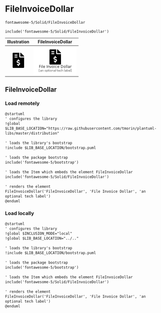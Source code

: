 # FileInvoiceDollar


```text
fontawesome-5/Solid/FileInvoiceDollar
```

```text
include('fontawesome-5/Solid/FileInvoiceDollar')
```



| Illustration | FileInvoiceDollar |
| :---: | :---: |
| ![illustration for Illustration](../../fontawesome-5/Solid/FileInvoiceDollar.png) | ![illustration for FileInvoiceDollar](../../fontawesome-5/Solid/FileInvoiceDollar.Local.png) |




## FileInvoiceDollar

### Load remotely
```plantuml
@startuml
' configures the library
!global $LIB_BASE_LOCATION="https://raw.githubusercontent.com/tmorin/plantuml-libs/master/distribution"

' loads the library's bootstrap
!include $LIB_BASE_LOCATION/bootstrap.puml

' loads the package bootstrap
include('fontawesome-5/bootstrap')

' loads the Item which embeds the element FileInvoiceDollar
include('fontawesome-5/Solid/FileInvoiceDollar')

' renders the element
FileInvoiceDollar('FileInvoiceDollar', 'File Invoice Dollar', 'an optional tech label')
@enduml
```

### Load locally
```plantuml
@startuml
' configures the library
!global $INCLUSION_MODE="local"
!global $LIB_BASE_LOCATION="../.."

' loads the library's bootstrap
!include $LIB_BASE_LOCATION/bootstrap.puml

' loads the package bootstrap
include('fontawesome-5/bootstrap')

' loads the Item which embeds the element FileInvoiceDollar
include('fontawesome-5/Solid/FileInvoiceDollar')

' renders the element
FileInvoiceDollar('FileInvoiceDollar', 'File Invoice Dollar', 'an optional tech label')
@enduml
```

